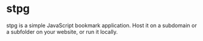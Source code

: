 # stpg
stpg is a simple JavaScript bookmark application.
Host it on a subdomain or a subfolder on your website, or run it locally.
